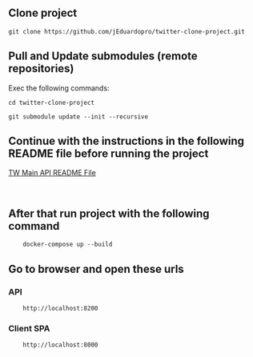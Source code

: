 ## Clone project
```
git clone https://github.com/jEduardopro/twitter-clone-project.git
```

## Pull and Update submodules (remote repositories)
Exec the following commands:
```
cd twitter-clone-project
```
```
git submodule update --init --recursive
```

## Continue with the instructions in the following README file before running the project
<a href="https://github.com/jEduardopro/tw-main-api/blob/docker-setup/README.md">TW Main API README File</a>


<br/>

## After that run project with the following command
```
	docker-compose up --build
```

## Go to browser and open these urls

### API
```
	http://localhost:8200
```
### Client SPA
```
	http://localhost:8000
```